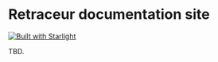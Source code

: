 # Retraceur documentation site

[![Built with Starlight](https://astro.badg.es/v2/built-with-starlight/tiny.svg)](https://starlight.astro.build)

TBD.